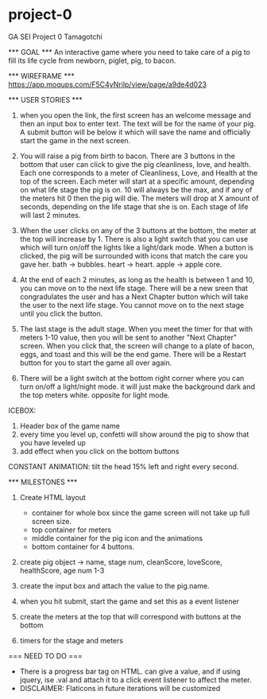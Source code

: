 # project-0

GA SEI Project 0 Tamagotchi



*** GOAL ***
An interactive game where you need to take care of a pig to fill its life cycle from newborn, piglet, pig, to bacon.


*** WIREFRAME ***
https://app.moqups.com/F5C4yNrilp/view/page/a9de4d023 


*** USER STORIES *** 

1. when you open the link, the first screen has an welcome message and then an input box to enter text. The text will be for the name of your pig. A submit button will be below it which will save the name and officially start the game in the next screen.

2. You will raise a pig from birth to bacon. There are 3 buttons in the bottom that user can click to give the pig cleanliness, love, and health. Each one corresponds to a meter of Cleanliness, Love, and Health at the top of the screen. Each meter will start at a specific amount, depending on what life stage the pig is on. 10 will always be the max, and if any of the meters hit 0 then the pig will die. The meters will drop at X amount of seconds, depending on the life stage that she is on. Each stage of life will last 2 minutes.

3. When the user clicks on any of the 3 buttons at the bottom, the meter at the top will increase by 1. There is also a light switch that you can use which will turn on/off the lights like a light/dark mode. When a button is clicked, the pig will be surrounded with icons that match the care you gave her. bath -> bubbles. heart -> heart. apple -> apple core.

4. At the end of each 2 minutes, as long as the health is between 1 and 10, you can move on to the next life stage. There will be a new sreen that congradulates the user and has a Next Chapter button which will take the user to the next life stage. You cannot move on to the next stage until you click the button.

5. The last stage is the adult stage. When you meet the timer for that with meters 1-10 value, then you will be sent to another "Next Chapter" screen. When you click that, the screen will change to a plate of bacon, eggs, and toast and this will be the end game. There will be a Restart button for you to start the game all over again.

6. There will be a light switch at the bottom right corner where you can turn on/off a light/night mode. it will just make the background dark and the top meters white. opposite for light mode.

ICEBOX:

1. Header box of the game name
2. every time you level up, confetti will show around the pig to show that you have leveled up
3. add effect when you click on the bottom buttons

CONSTANT ANIMATION: tilt the head 15% left and right every second.

*** MILESTONES ***

1. Create HTML layout
   - container for whole box since the game screen will not take up full screen size.
   - top container for meters
   - middle container for the pig icon and the animations
   - bottom container for 4 buttons.
2. create pig object -> name, stage num, cleanScore, loveScore, healthScore, age num 1-3
3. create the input box and attach the value to the pig.name.
4. when you hit submit, start the game and set this as a event listener
5. create the meters at the top that will correspond with buttons at the bottom 

6. timers for the stage and meters




=== NEED TO DO === 
- There is a progress bar tag on HTML. can give a value, and if using jquery, ise .val and attach it to a click event listener to affect the meter.
- DISCLAIMER: Flaticons in future iterations will be customized